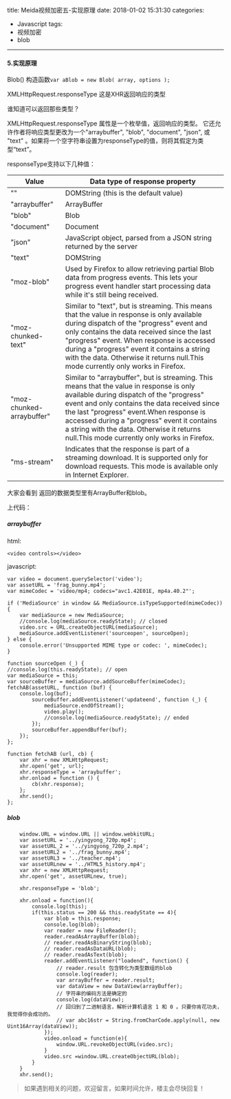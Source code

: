 title: Meida视频加密五-实现原理
date: 2018-01-02 15:31:30
categories:
- Javascript
tags:
- 视频加密
- blob
---

#### 5.实现原理

Blob() 构造函数`var aBlob = new Blob( array, options );`

XMLHttpRequest.responseType 这是XHR返回响应的类型

谁知道可以返回那些类型？

XMLHttpRequest.responseType 属性是一个枚举值，返回响应的类型。
它还允许作者将响应类型更改为一个"arraybuffer", "blob", "document", "json", 或 "text" 。如果将一个空字符串设置为responseType的值，则将其假定为类型“text”。
<!-- more -->
responseType支持以下几种值：

Value  | Data type of response property
---|---
"" | DOMString (this is the default value)
"arraybuffer"  | ArrayBuffer
"blob" | Blob
"document" | Document
"json" | JavaScript object, parsed from a JSON string returned by the server
"text" | DOMString
"moz-blob" | Used by Firefox to allow retrieving partial Blob data from progress events. This lets your progress event handler start processing data while it's still being received.
"moz-chunked-text" | Similar to "text", but is streaming. This means that the value in response is only available during dispatch of the "progress" event and only contains the data received since the last "progress" event. When response is accessed during a "progress" event it contains a string with the data. Otherwise it returns null.This mode currently only works in Firefox.
"moz-chunked-arraybuffer" | Similar to "arraybuffer", but is streaming. This means that the value in response is only available during dispatch of the "progress" event and only contains the data received since the last "progress" event.When response is accessed during a "progress" event it contains a string with the data. Otherwise it returns null.This mode currently only works in Firefox.
"ms-stream"  |   Indicates that the response is part of a streaming download. It is supported only for download requests. This mode is available only in Internet Explorer.


大家会看到
返回的数据类型里有ArrayBuffer和blob。

上代码：

##### arraybuffer
html:

    <video controls></video>
javascript:
```
var video = document.querySelector('video');
var assetURL = 'frag_bunny.mp4';
var mimeCodec = 'video/mp4; codecs="avc1.42E01E, mp4a.40.2"';

if ('MediaSource' in window && MediaSource.isTypeSupported(mimeCodec)) {
    var mediaSource = new MediaSource;
    //console.log(mediaSource.readyState); // closed
    video.src = URL.createObjectURL(mediaSource);
    mediaSource.addEventListener('sourceopen', sourceOpen);
} else {
    console.error('Unsupported MIME type or codec: ', mimeCodec);
}

function sourceOpen (_) {
//console.log(this.readyState); // open
var mediaSource = this;
var sourceBuffer = mediaSource.addSourceBuffer(mimeCodec);
fetchAB(assetURL, function (buf) {
    console.log(buf);
        sourceBuffer.addEventListener('updateend', function (_) {
            mediaSource.endOfStream();
            video.play();
            //console.log(mediaSource.readyState); // ended
        });
        sourceBuffer.appendBuffer(buf);
    });
};

function fetchAB (url, cb) {
    var xhr = new XMLHttpRequest;
    xhr.open('get', url);
    xhr.responseType = 'arraybuffer';
    xhr.onload = function () {
        cb(xhr.response);
    };
    xhr.send();
};
```

##### blob
```
    window.URL = window.URL || window.webkitURL;
    var assetURL = '../yingyong_720p.mp4';
    var assetURL_2 = '../yingyong_720p_2.mp4';
    var assetURL2 = '../frag_bunny.mp4';
    var assetURL3 = '../teacher.mp4';
    var assetURLnew = '../HTML5_history.mp4';
    var xhr = new XMLHttpRequest;
    xhr.open('get', assetURLnew, true);

    xhr.responseType = 'blob';

    xhr.onload = function(){
        console.log(this);
        if(this.status == 200 && this.readyState == 4){
            var blob = this.response;
            console.log(blob);
            var reader = new FileReader();
            reader.readAsArrayBuffer(blob);
            // reader.readAsBinaryString(blob);
            // reader.readAsDataURL(blob);
            // reader.readAsText(blob);
            reader.addEventListener("loadend", function() {
                // reader.result 包含转化为类型数组的blob
                console.log(reader);
                var arrayBuffer = reader.result;
                var dataView = new DataView(arrayBuffer);
                // 字符串的编码方法是确定的
                console.log(dataView);
                // 回归到了二进制语言，解析计算机语言 1 和 0 。只要你肯花功夫，我觉得你会成功的。
                // var abc16str = String.fromCharCode.apply(null, new Uint16Array(dataView));
            });
            video.onload = function(e){
                window.URL.revokeObjectURL(video.src);
            }
            video.src =window.URL.createObjectURL(blob);
        }
    }
    xhr.send();
```
> 如果遇到相关的问题，欢迎留言，如果时间允许，楼主会尽快回复！


